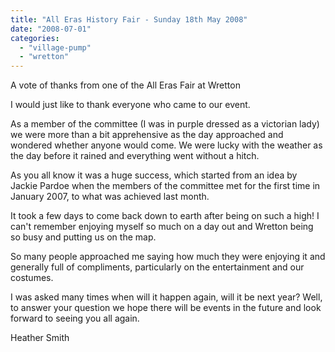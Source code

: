 ```yaml
---
title: "All Eras History Fair - Sunday 18th May 2008"
date: "2008-07-01"
categories: 
  - "village-pump"
  - "wretton"
---
```


A vote of thanks from one of the All Eras Fair at Wretton

I would just like to thank everyone who came to our event.

As a member of the committee (I was in purple dressed as a victorian lady) we were more than a bit apprehensive as the day approached and wondered whether anyone would come. We were lucky with the weather as the day before it rained and everything went without a hitch.

As you all know it was a huge success, which started from an idea by Jackie Pardoe when the members of the committee met for the first time in January 2007, to what was achieved last month.

It took a few days to come back down to earth after being on such a high! I can't remember enjoying myself so much on a day out and Wretton being so busy and putting us on the map.

So many people approached me saying how much they were enjoying it and generally full of compliments, particularly on the entertainment and our costumes.

I was asked many times when will it happen again, will it be next year? Well, to answer your question we hope there will be events in the future and look forward to seeing you all again.

Heather Smith
